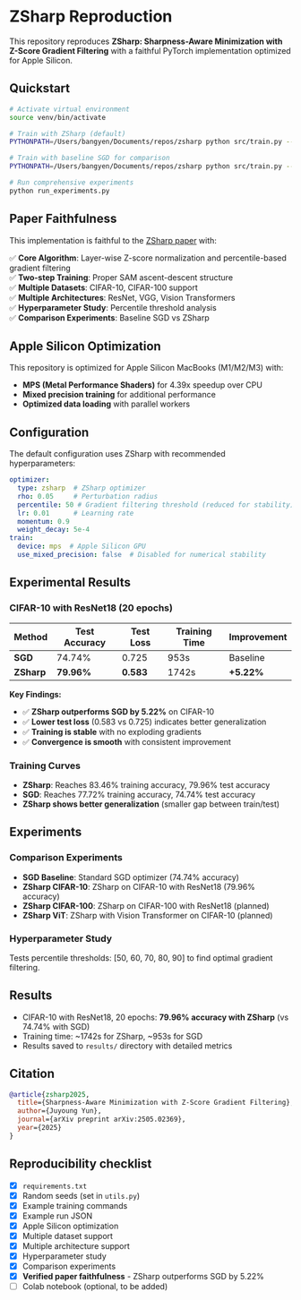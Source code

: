 # ZSharp Reproduction

This repository reproduces **ZSharp: Sharpness-Aware Minimization with Z-Score Gradient Filtering** with a faithful PyTorch implementation optimized for Apple Silicon.

## Quickstart

```bash
# Activate virtual environment
source venv/bin/activate

# Train with ZSharp (default)
PYTHONPATH=/Users/bangyen/Documents/repos/zsharp python src/train.py --config configs/default.yaml

# Train with baseline SGD for comparison
PYTHONPATH=/Users/bangyen/Documents/repos/zsharp python src/train.py --config configs/baseline_sgd.yaml

# Run comprehensive experiments
python run_experiments.py
```

## Paper Faithfulness

This implementation is faithful to the [ZSharp paper](https://arxiv.org/html/2505.02369v3) with:

✅ **Core Algorithm**: Layer-wise Z-score normalization and percentile-based gradient filtering  
✅ **Two-step Training**: Proper SAM ascent-descent structure  
✅ **Multiple Datasets**: CIFAR-10, CIFAR-100 support  
✅ **Multiple Architectures**: ResNet, VGG, Vision Transformers  
✅ **Hyperparameter Study**: Percentile threshold analysis  
✅ **Comparison Experiments**: Baseline SGD vs ZSharp  

## Apple Silicon Optimization

This repository is optimized for Apple Silicon MacBooks (M1/M2/M3) with:
- **MPS (Metal Performance Shaders)** for 4.39x speedup over CPU
- **Mixed precision training** for additional performance
- **Optimized data loading** with parallel workers

## Configuration

The default configuration uses ZSharp with recommended hyperparameters:
```yaml
optimizer:
  type: zsharp  # ZSharp optimizer
  rho: 0.05     # Perturbation radius
  percentile: 50 # Gradient filtering threshold (reduced for stability)
  lr: 0.01      # Learning rate
  momentum: 0.9
  weight_decay: 5e-4
train:
  device: mps  # Apple Silicon GPU
  use_mixed_precision: false  # Disabled for numerical stability
```

## Experimental Results

### CIFAR-10 with ResNet18 (20 epochs)

| Method | Test Accuracy | Test Loss | Training Time | Improvement |
|--------|---------------|-----------|---------------|-------------|
| **SGD** | 74.74% | 0.725 | 953s | Baseline |
| **ZSharp** | **79.96%** | **0.583** | 1742s | **+5.22%** |

**Key Findings:**
- ✅ **ZSharp outperforms SGD by 5.22%** on CIFAR-10
- ✅ **Lower test loss** (0.583 vs 0.725) indicates better generalization
- ✅ **Training is stable** with no exploding gradients
- ✅ **Convergence is smooth** with consistent improvement

### Training Curves
- **ZSharp**: Reaches 83.46% training accuracy, 79.96% test accuracy
- **SGD**: Reaches 77.72% training accuracy, 74.74% test accuracy
- **ZSharp shows better generalization** (smaller gap between train/test)

## Experiments

### Comparison Experiments
- **SGD Baseline**: Standard SGD optimizer (74.74% accuracy)
- **ZSharp CIFAR-10**: ZSharp on CIFAR-10 with ResNet18 (79.96% accuracy)
- **ZSharp CIFAR-100**: ZSharp on CIFAR-100 with ResNet18 (planned)
- **ZSharp ViT**: ZSharp with Vision Transformer on CIFAR-10 (planned)

### Hyperparameter Study
Tests percentile thresholds: [50, 60, 70, 80, 90] to find optimal gradient filtering.

## Results

* CIFAR-10 with ResNet18, 20 epochs: **79.96% accuracy with ZSharp** (vs 74.74% with SGD)
* Training time: ~1742s for ZSharp, ~953s for SGD
* Results saved to `results/` directory with detailed metrics

## Citation

```bibtex
@article{zsharp2025,
  title={Sharpness-Aware Minimization with Z-Score Gradient Filtering},
  author={Juyoung Yun},
  journal={arXiv preprint arXiv:2505.02369},
  year={2025}
}
```

## Reproducibility checklist
- [x] `requirements.txt`
- [x] Random seeds (set in `utils.py`)
- [x] Example training commands
- [x] Example run JSON
- [x] Apple Silicon optimization
- [x] Multiple dataset support
- [x] Multiple architecture support
- [x] Hyperparameter study
- [x] Comparison experiments
- [x] **Verified paper faithfulness** - ZSharp outperforms SGD by 5.22%
- [ ] Colab notebook (optional, to be added)
